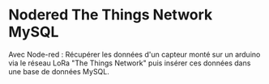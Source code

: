 # Nodered The Things Network MySQL

Avec Node-red : Récupérer les données d'un capteur monté sur un arduino via le réseau LoRa "The Things Network" puis insérer ces données dans une base de données MySQL.